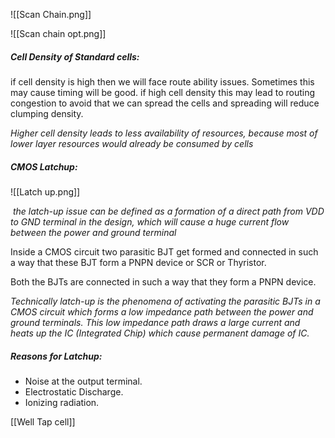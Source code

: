![[Scan Chain.png]]


 ![[Scan chain opt.png]]

 ##### Cell Density of Standard cells:
 if cell density is high then we will face route ability issues. Sometimes this may cause timing will be good.
if high cell density this may lead to routing congestion to avoid that we can spread the cells and spreading will reduce clumping density.



*Higher cell density leads to less availability of resources, because most of lower layer resources would already be consumed by cells*

##### CMOS Latchup:

![[Latch up.png]]


 *the latch-up issue can be defined as a formation of a direct path from VDD to GND terminal in the design, which will cause a huge current flow between the power and ground terminal*


Inside a CMOS circuit two parasitic BJT get formed and connected in such a way that these BJT form a PNPN device or SCR or Thyristor.


Both the BJTs are connected in such a way that they form a PNPN device.

*Technically latch-up is the phenomena of activating the parasitic BJTs in a CMOS circuit which forms a low impedance path between the power and ground terminals. This low impedance path draws a large current and heats up the IC (Integrated Chip) which cause permanent damage of IC.*

##### Reasons for Latchup:
- Noise at the output terminal.
- Electrostatic Discharge.
- Ionizing radiation.


[[Well Tap cell]]